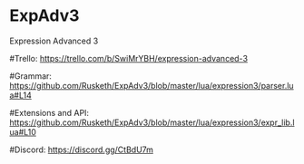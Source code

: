 # ExpAdv3
Expression Advanced 3

#Trello:
https://trello.com/b/SwiMrYBH/expression-advanced-3

#Grammar:
https://github.com/Rusketh/ExpAdv3/blob/master/lua/expression3/parser.lua#L14

#Extensions and API:
https://github.com/Rusketh/ExpAdv3/blob/master/lua/expression3/expr_lib.lua#L10

#Discord:
https://discord.gg/CtBdU7m
